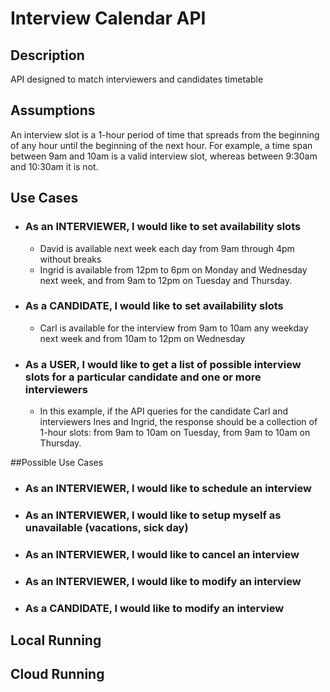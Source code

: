 # Interview Calendar API 
## Description 
API designed to match interviewers and candidates timetable

## Assumptions
An interview slot is a 1-hour period of time that spreads from the beginning of any 
hour until the beginning of the next hour. For example, a time span between 9am and
10am is a valid interview slot, whereas between 9:30am and 10:30am it is not.

## Use Cases

- ### As an INTERVIEWER, I would like to set availability slots
    - David is available next week each day from 9am through 4pm without breaks
    - Ingrid is available from 12pm to 6pm on Monday and Wednesday next week, and from 9am to 12pm on Tuesday and Thursday.

- ### As a CANDIDATE, I would like to set availability slots
    - Carl is available for the interview from 9am to 10am any weekday next week and from 10am to 12pm on Wednesday 
    
- ### As a USER, I would like to get a list of possible interview slots for a particular candidate and one or more interviewers
    - In this example, if the API queries for the candidate Carl and interviewers Ines and
      Ingrid, the response should be a collection of 1-hour slots: from 9am to 10am on
      Tuesday, from 9am to 10am on Thursday.
      
##Possible Use Cases

- ### As an INTERVIEWER, I would like to schedule an interview

- ### As an INTERVIEWER, I would like to setup myself as unavailable (vacations, sick day)

- ### As an INTERVIEWER, I would like to cancel an interview

- ### As an INTERVIEWER, I would like to modify an interview
  
- ### As a CANDIDATE, I would like to modify an interview

## Local Running

## Cloud Running